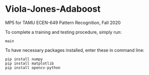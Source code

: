 # Viola-Jones-Adaboost
MP5 for TAMU ECEN-649 Pattern Recognition, Fall 2020

To complete a training and testing procedure, simply run:
```
main
```

To have necessary packages installed, enter these in command line:
```
pip install numpy
pip install matplotlib
pip install opencv-python
```
